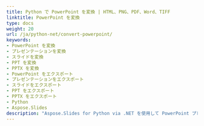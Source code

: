 ```yaml
---
title: Python で PowerPoint を変換 | HTML、PNG、PDF、Word、TIFF
linktitle: PowerPoint を変換
type: docs
weight: 20
url: /ja/python-net/convert-powerpoint/
keywords:
- PowerPoint を変換
- プレゼンテーションを変換
- スライドを変換
- PPT を変換
- PPTX を変換
- PowerPoint をエクスポート
- プレゼンテーションをエクスポート
- スライドをエクスポート
- PPT をエクスポート
- PPTX をエクスポート
- Python
- Aspose.Slides
description: "Aspose.Slides for Python via .NET を使用して PowerPoint プレゼンテーションを他の形式に変換します。高速で高精度、シームレスな PPT および PPTX 変換。"
---
```

